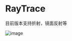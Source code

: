# RayTrace
目前版本支持折射，镜面反射等


![image](https://github.com/Mrwanghao/RayTrace/tree/master/RayTrace/basic9.png)


